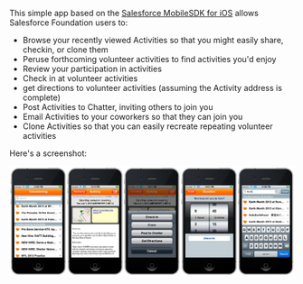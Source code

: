 
This simple app based on the [Salesforce MobileSDK for iOS](https://github.com/forcedotcom/SalesforceMobileSDK-iOS) allows Salesforce Foundation users to:

- Browse your recently viewed Activities so that you might easily share, checkin, or clone them
- Peruse forthcoming volunteer activities to find activities you'd enjoy
- Review your participation in activities
- Check in at volunteer activities
- get directions to volunteer activities (assuming the Activity address is complete)
- Post Activities to Chatter, inviting others to join you
- Email Activities to your coworkers so that they can join you
- Clone Activities so that you can easily recreate repeating volunteer activities


Here's a screenshot:

![VolunteerForce screenshot](./screenshot.png)

